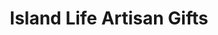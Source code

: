 ---
title: "Island Life Artisan Gifts"
url: /bainbridge-island/island-life-artisan-gifts/
shop: Andenken
---